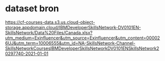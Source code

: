# dataset bron
https://cf-courses-data.s3.us.cloud-object-storage.appdomain.cloud/IBMDeveloperSkillsNetwork-DV0101EN-SkillsNetwork/Data%20Files/Canada.xlsx?utm_medium=Exinfluencer&utm_source=Exinfluencer&utm_content=000026UJ&utm_term=10006555&utm_id=NA-SkillsNetwork-Channel-SkillsNetworkCoursesIBMDeveloperSkillsNetworkDV0101ENSkillsNetwork20297740-2021-01-01
